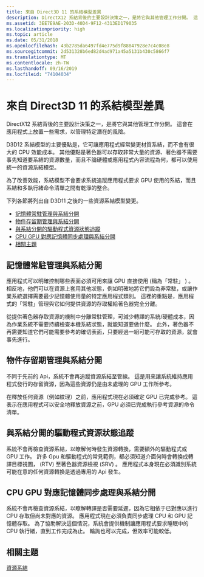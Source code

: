 ```yaml
---
title: 來自 Direct3D 11 的系結模型差異
description: DirectX12 系結背後的主要設計決策之一，是將它與其他管理工作分開。 這會在應用程式上放置一些需求，以管理特定潛在的風險。
ms.assetid: 3EE7E9AE-203D-40D4-9F12-4313ED179035
ms.localizationpriority: high
ms.topic: article
ms.date: 05/31/2018
ms.openlocfilehash: 43b2785da6497fd4e775d9f88847928e7c4c08e8
ms.sourcegitcommit: 2d531328b6ed82d4ad971a45a5131b430c5866f7
ms.translationtype: MT
ms.contentlocale: zh-TW
ms.lasthandoff: 09/16/2019
ms.locfileid: "74104034"
---
```

# <a name="differences-in-the-binding-model-from-direct3d-11"></a>來自 Direct3D 11 的系結模型差異

DirectX12 系結背後的主要設計決策之一，是將它與其他管理工作分開。 這會在應用程式上放置一些需求，以管理特定潛在的風險。

D3D12 系結模型的主要優點是，它可讓應用程式經常變更材質系結，而不會有很大的 CPU 效能成本。 其他優點是著色器可以存取非常大量的資源、著色器不需要事先知道要系結的資源數量，而且不論硬體或應用程式內容流程為何，都可以使用統一的資源系結模型。

為了改善效能，系結模型不會要求系統追蹤應用程式要求 GPU 使用的系結，而且系結和多執行緒命令清單之間有乾淨的整合。

下列各節將列出自 D3D11 之後的一些資源系結模型變更。

-   [記憶體常駐管理與系結分開](#memory-residency-management-separated-from-binding)
-   [物件存留期管理與系結分開](#object-lifetime-management-separated-from-binding)
-   [與系結分開的驅動程式資源狀態追蹤](#driver-resource-state-tracking-separated-from-binding)
-   [CPU GPU 對應記憶體同步處理與系結分開](#cpu-gpu-mapped-memory-synchronization-separated-from-binding)
-   [相關主題](#related-topics)

## <a name="memory-residency-management-separated-from-binding"></a>記憶體常駐管理與系結分開

應用程式可以明確控制哪些表面必須可用來讓 GPU 直接使用 (稱為「常駐」 ) 。 相反地，他們可以在資源上套用其他狀態，例如明確地將它們設為非常駐，或讓作業系統選擇需要最少記憶體使用量的特定應用程式類別。 這裡的重點是，應用程式的「常駐」管理與它如何提供資源的存取權給著色器完全分離。

從提供著色器存取資源的機制中分離常駐管理，可減少轉譯的系統/硬體成本，因為作業系統不需要持續檢查本機系結狀態，就能知道要做什麼。 此外，著色器不再需要知道它們可能需要參考的確切表面，只要經過一組可能可存取的資源，就會事先進行。

## <a name="object-lifetime-management-separated-from-binding"></a>物件存留期管理與系結分開

不同于先前的 Api，系統不會再追蹤資源系結至管線。 這是用來讓系統維持應用程式發行的存留資源，因為這些資源仍是由未處理的 GPU 工作所參考。

在釋放任何資源（例如紋理）之前，應用程式現在必須確定 GPU 已完成參考。 這表示在應用程式可以安全地釋放資源之前，GPU 必須已完成執行參考資源的命令清單。

## <a name="driver-resource-state-tracking-separated-from-binding"></a>與系結分開的驅動程式資源狀態追蹤

系統不會再檢查資源系結，以瞭解何時發生資源轉換，需要額外的驅動程式或 GPU 工作。 許多 Gpu 和驅動程式的常見範例，都必須知道介面何時會轉換成轉譯目標視圖， (RTV) 至著色器資源檢視 (SRV) 。 應用程式本身現在必須識別系統可能在意的任何資源轉換是透過專用的 Api 發生。

## <a name="cpu-gpu-mapped-memory-synchronization-separated-from-binding"></a>CPU GPU 對應記憶體同步處理與系結分開

系統不會再檢查資源系結，以瞭解轉譯是否需要延遲，因為它相依于已對應以進行 CPU 存取但尚未對應的資源。 應用程式現在必須負責同步處理 CPU 和 GPU 記憶體存取。 為了協助解決這個情況，系統會提供機制讓應用程式要求睡眠中的 CPU 執行緒，直到工作完成為止。 輪詢也可以完成，但效率可能較低。

## <a name="related-topics"></a>相關主題

<dl> <dt>

[資源系結](resource-binding.md)
</dt> </dl>

 

 




